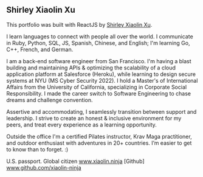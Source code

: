 ## Shirley Xiaolin Xu

This portfolio was built with ReactJS by [Shirley Xiaolin Xu](https://www.linkedin.com/in/shxxu/).

I learn languages to connect with people all over the world. I communicate in Ruby, Python, SQL, JS, Spanish, Chinese, and English; I'm learning Go, C++, French, and German.

I am a back-end software engineer from San Francisco. I'm having a blast building and maintaining APIs & optimizing the scalability of a cloud application platform at Salesforce (Heroku), while learning to design secure systems at NYU (MS Cyber Security 2022). I hold a Master's of International Affairs from the University of California, specializing in Corporate Social Responsibility. I made the career switch to Software Engineering to chase dreams and challenge convention.

Assertive and accommodating, I seamlessly transition between support and leadership. I strive to create an honest & inclusive environment for my peers, and treat every experience as a learning opportunity.

Outside the office I'm a certified Pilates instructor, Krav Maga practitioner, and outdoor enthusiast with adventures in 20+ countries. I’m easier to get to know than to forget. :)

U.S. passport. Global citizen
www.xiaolin.ninja
[Github] www.github.com/xiaolin-ninja
